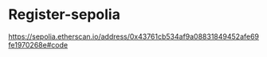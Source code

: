 # Register-sepolia
https://sepolia.etherscan.io/address/0x43761cb534af9a08831849452afe69fe1970268e#code
